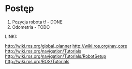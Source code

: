# Postęp

1. Pozycja robota tf - DONE
2. Odometria - TODO

LINKI:

http://wiki.ros.org/global_planner
http://wiki.ros.org/nav_core
http://wiki.ros.org/navigation/Tutorials
http://wiki.ros.org/navigation/Tutorials/RobotSetup
http://wiki.ros.org/ROS/Tutorials
